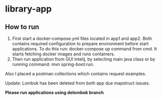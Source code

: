# library-app

## How to run
1. First start a docker-compose.yml files located in app1 and app2. Both contains required configuration to prepare environment before start applications. To do this run: docker-compose up command from cmd. It starts fetching docker images and runs containers.
2. Then run application from GUI Intelij, by selecting main java class or by running command: mvn spring-boot:run.

Also I placed a postman collections which contains request examples.

Update: Lombok has been deleted from both app due mapstruct issues. 

**Please run applications using delombok branch**
